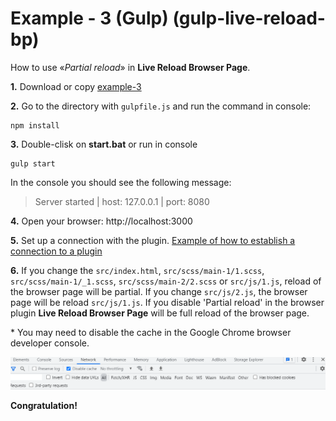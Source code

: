 # Example - 3 (Gulp) (gulp-live-reload-bp)

How to use «*Partial reload*» in **Live Reload Browser Page**.

**1.** Download or copy [example-3](https://github.com/Yuriy-Svetlov/gulp-live-reload-bp/tree/main/examples/3)

**2.** Go to the directory with `gulpfile.js` and run the command in console: 

```shell
npm install
```

**3.** Double-clisk on **start.bat** or run in console 

```shell
gulp start
```
In the console you should see the following message:

> Server started | host: 127.0.0.1 | port: 8080

**4.** 
Open your browser: http://localhost:3000

**5.** Set up a connection with the plugin. [Example of how to establish a connection to a plugin](https://github.com/Yuriy-Svetlov/live-reload-bp/tree/main/documentation/examples/%D1%81onnect_to_server)

**6.** 
If you change the `src/index.html`, `src/scss/main-1/1.scss`, `src/scss/main-1/_1.scss`, `src/scss/main-2/2.scss` or `src/js/1.js`, reload of the browser page will be partial. If you change `src/js/2.js`, the browser page will be reload `src/js/1.js`. If you disable 'Partial reload' in the browser plugin **Live Reload Browser Page** will be full reload of the browser page. 

\* You may need to disable the cache in the Google Chrome browser developer console.

![Disable cache](https://raw.githubusercontent.com/Yuriy-Svetlov/gulp-live-reload-bp/main/images/disable_cache.png)

**Congratulation!**
